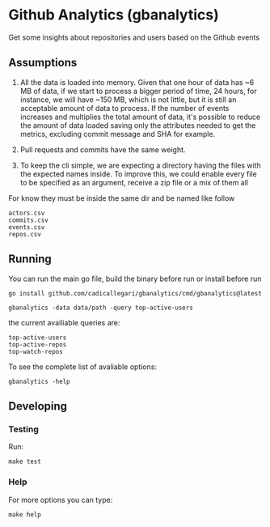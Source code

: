 # Github Analytics (gbanalytics)

Get some insights about repositories and users based on the Github events


## Assumptions

1. All the data is loaded into memory.
Given that one hour of data has ~6 MB of data,
if we start to process a bigger period of time, 24 hours, for instance, we will have ~150 MB, which is not little, but it is still an acceptable amount of data to process.
If the number of events increases and multiplies the total amount of data,
it's possible to reduce the amount of data loaded saving only the attributes needed to get the metrics,
excluding commit message and SHA for example.

1. Pull requests and commits have the same weight.

1. To keep the cli simple, we are expecting a directory having the files with the
expected names inside.
To improve this, we could enable every file to be specified as an argument,
receive a zip file or a mix of them all

For know they must be inside the same dir and be named like follow
```
actors.csv
commits.csv
events.csv
repos.csv
```


## Running

You can run the main go file, build the binary before run or install before run

```
go install github.com/cadicallegari/gbanalytics/cmd/gbanalytics@latest

gbanalytics -data data/path -query top-active-users
```

the current availiable queries are:

```
top-active-users
top-active-repos
top-watch-repos
```

To see the complete list of avaliable options:

```
gbanalytics -help
```


## Developing

### Testing

Run:

```
make test
```

### Help

For more options you can type:

```
make help
```


